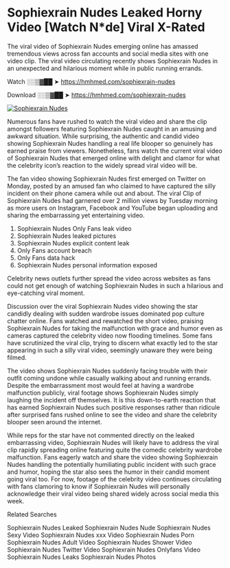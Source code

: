 ﻿# Sophiexrain Nudes Leaked Horny Video [Watch N*de] Viral X-Rated

The viral video of ﻿Sophiexrain Nudes emerging online has amassed tremendous views across fan accounts and social media sites with one video clip. The viral video circulating recently shows ﻿Sophiexrain Nudes in an unexpected and hilarious moment while in public running errands. 

Watch ░░▒▓██ ➤ https://hmhmed.com/sophiexrain-nudes

Download ░░▒▓██ ➤ https://hmhmed.com/sophiexrain-nudes

[![Sophiexrain Nudes](https://i.imgur.com/dJHk4Zq.gif)](https://hmhmed.com/sophiexrain-nudes)

Numerous fans have rushed to watch the viral video and share the clip amongst followers featuring ﻿Sophiexrain Nudes caught in an amusing and awkward situation. While surprising, the authentic and candid video showing ﻿Sophiexrain Nudes handling a real life blooper so genuinely has earned praise from viewers. Nonetheless, fans watch the current viral video of ﻿Sophiexrain Nudes that emerged online with delight and clamor for what the celebrity icon’s reaction to the widely spread viral video will be.

The fan video showing ﻿Sophiexrain Nudes first emerged on Twitter on Monday, posted by an amused fan who claimed to have captured the silly incident on their phone camera while out and about. The viral Clip of ﻿Sophiexrain Nudes had garnered over 2 million views by Tuesday morning as more users on Instagram, Facebook and YouTube began uploading and sharing the embarrassing yet entertaining video. 

1. ﻿Sophiexrain Nudes Only Fans leak video
2. ﻿Sophiexrain Nudes leaked pictures
3. ﻿Sophiexrain Nudes explicit content leak
4. Only Fans account breach
5. Only Fans data hack
6. ﻿Sophiexrain Nudes personal information exposed

Celebrity news outlets further spread the video across websites as fans could not get enough of watching ﻿Sophiexrain Nudes in such a hilarious and eye-catching viral moment. 

Discussion over the viral ﻿Sophiexrain Nudes video showing the star candidly dealing with sudden wardrobe issues dominated pop culture chatter online. Fans watched and rewatched the short video, praising ﻿Sophiexrain Nudes for taking the malfunction with grace and humor even as cameras captured the celebrity video now flooding timelines. Some fans have scrutinized the viral clip, trying to discern what exactly led to the star appearing in such a silly viral video, seemingly unaware they were being filmed.

The video shows ﻿Sophiexrain Nudes suddenly facing trouble with their outfit coming undone while casually walking about and running errands. Despite the embarrassment most would feel at having a wardrobe malfunction publicly, viral footage shows ﻿Sophiexrain Nudes simply laughing the incident off themselves. It is this down-to-earth reaction that has earned ﻿Sophiexrain Nudes such positive responses rather than ridicule after surprised fans rushed online to see the video and share the celebrity blooper seen around the internet.  

While reps for the star have not commented directly on the leaked embarrassing video, ﻿Sophiexrain Nudes will likely have to address the viral clip rapidly spreading online featuring quite the comedic celebrity wardrobe malfunction. Fans eagerly watch and share the video showing ﻿Sophiexrain Nudes handling the potentially humiliating public incident with such grace and humor, hoping the star also sees the humor in their candid moment going viral too. For now, footage of the celebrity video continues circulating with fans clamoring to know if ﻿Sophiexrain Nudes will personally acknowledge their viral video being shared widely across social media this week.

Related Searches

﻿Sophiexrain Nudes Leaked
﻿Sophiexrain Nudes Nude
﻿Sophiexrain Nudes Sexy Video
﻿Sophiexrain Nudes xxx Video
﻿Sophiexrain Nudes Porn
﻿Sophiexrain Nudes Adult Video
﻿Sophiexrain Nudes Shower Video
﻿Sophiexrain Nudes Twitter Video
﻿Sophiexrain Nudes Onlyfans Video
﻿Sophiexrain Nudes Leaks
﻿Sophiexrain Nudes Photos